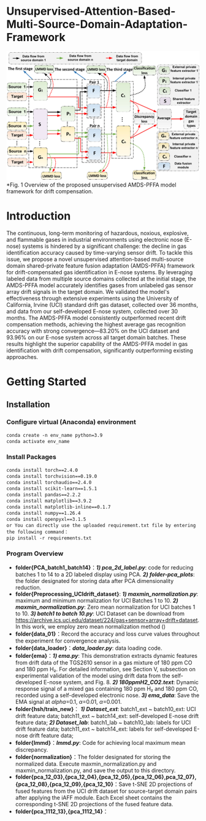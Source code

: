 # Unsupervised-Attention-Based-Multi-Source-Domain-Adaptation-Framework
![示例图片](image/framework.jpg)
*Fig. 1 Overview of the proposed unsupervised AMDS-PFFA model framework for drift compensation.
# Introduction
The continuous, long-term monitoring of hazardous, noxious, explosive, and flammable gases in industrial environments using electronic nose (E-nose) systems is hindered by a significant challenge: the decline in gas identification accuracy caused by time-varying sensor drift. To tackle this issue, we propose a novel unsupervised attention-based multi-source domain shared-private feature fusion adaptation (AMDS-PFFA) framework for drift-compensated gas identification in E-nose systems. By leveraging labeled data from multiple source domains collected at the initial stage, the AMDS-PFFA model accurately identifies gases from unlabeled gas sensor array drift signals in the target domain. We validated the model's effectiveness through extensive experiments using the University of California, Irvine (UCI) standard drift gas dataset, collected over 36 months, and data from our self-developed E-nose system, collected over 30 months. The AMDS-PFFA model consistently outperformed recent drift compensation methods, achieving the highest average gas recognition accuracy with strong convergence—83.20% on the UCI dataset and 93.96% on our E-nose system across all target domain batches. These results highlight the superior capability of the AMDS-PFFA model in gas identification with drift compensation, significantly outperforming existing approaches.
# Getting Started
## Installation
### Configure virtual (Anaconda) environment
    
    conda create -n env_name python=3.9
    conda activate env_name
### Install Packages   
    conda install torch==2.4.0
    conda install torchvision==0.19.0
    conda install torchaudio==2.4.0
    conda install scikit-learn==1.5.1
    conda install pandas==2.2.2
    conda install matplotlib==3.9.2
    conda install matplotlib-inline==0.1.7
    conda install numpy==1.26.4
    conda install openpyxl==3.1.5
    or You can directly use the uploaded requirement.txt file by entering the following command：
    pip install -r requirements.txt
### Program Overview
- **folder{PCA_batch1_batch14}**：***1) pca_2d_label.py***: code for reducing batches 1 to 14 to a 2D labeled display using PCA. ***2) folder-pca_plots***: the folder designated for storing data after PCA dimensionality reduction.
- **folder{Preprocessing_UCIdrift_dataset}**: ***1) maxmin_normalization.py***: maximum and minimum normalization for UCI Batches 1 to 10. ***2) maxmin_normalization.py***: Zero mean normalization for UCI batches 1 to 10. ***3) batch1 to batch 10.py***: UCI Dataset can be download from https://archive.ics.uci.edu/dataset/224/gas+sensor+array+drift+dataset. In this work, we employ zero mean normalization method ()  
- **folder{data_01}**：Record the accuracy and loss curve values throughout the experiment for convergence analysis.
- **folder{data_loader}**：***data_loader.py***: data loading code.
- **folder{ema}**：***1) ema.py***: This demonstration extracts dynamic features from drift data of the TGS2610 sensor in a gas mixture of 180 ppm CO and 180 ppm H₂. For detailed information, see Section V, subsection on experimental validation of the model using drift data from the self-developed E-nose system, and Fig. 8. ***2) 180ppmH2_CO2.text***: Dynamic response signal of a mixed gas containing 180 ppm H₂ and 180 ppm CO, recorded using a self-developed electronic nose.  ***3) ema_data***: Save the EMA signal at $alpha$=0.1, $\alpha$=0.01, $\alpha$=0.001.
- **folder{hsh/train_new}**： ***1) Dataset_ext***: batch1_ext ~ batch10_ext: UCI drift feature data;  batch11_ext ~ batch14_ext: self-developed E-nose drift feature data; ***2) Dataset_lab***: batch1_lab ~ batch10_lab: labels for UCI drift feature data;  batch11_ext ~ batch14_ext: labels for self-developed E-nose drift feature data;
- **folder{lmmd}**：***lmmd.py***: Code for achieving local maximum mean discrepancy.
- **folder{normalization}**：The folder designated for storing the normalized data. Execute maxmin_normalization.py and maxmin_normalization.py, and save the output to this directory.
-  **folder{pca_12_03},{pca_12_04},{pca_12_05},{pca_12_06},pca_12_07},{pca_12_08},{pca_12_09},{pca_12_10}**：Save t-SNE 2D projections of fused features from the UCI drift dataset for source-target domain pairs after applying the iAFF module. Each Excel sheet contains the corresponding t-SNE 2D projections of the fused feature data.
-   **folder{pca_1112_13},{pca_1112_14}**：
  








    
    
    

  
    
   

